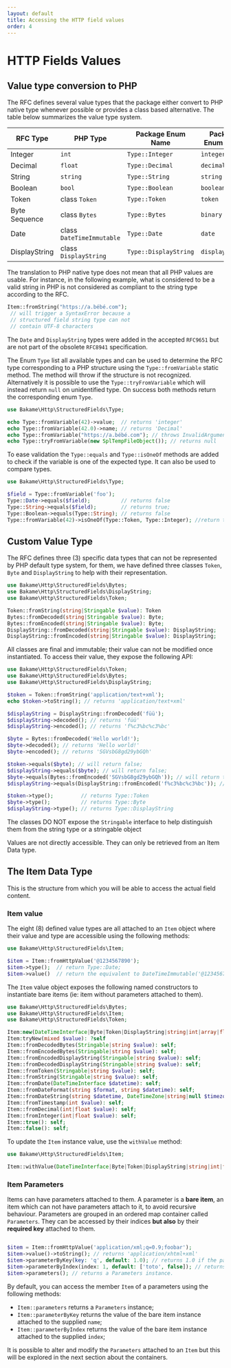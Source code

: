 ```yaml
---
layout: default
title: Accessing the HTTP field values
order: 4
---
```


# HTTP Fields Values

## Value type conversion to PHP

The RFC defines several value types that the package either convert to PHP native type whenever possible
or provides a class based alternative. The table below summarizes the value type system.

| RFC Type      | PHP Type                  | Package Enum Name     | Package Enum Value | RFC min. version |
|---------------|---------------------------|-----------------------|--------------------|------------------|
| Integer       | `int`                     | `Type::Integer`       | `ìnteger`          | RFC8941          |
| Decimal       | `float`                   | `Type::Decimal`       | `decimal`          | RFC8941          |
| String        | `string`                  | `Type::String`        | `string`           | RFC8941          |
| Boolean       | `bool`                    | `Type::Boolean`       | `boolean`          | RFC8941          |
| Token         | class `Token`             | `Type::Token`         | `token`            | RFC8941          |
| Byte Sequence | class `Bytes`             | `Type::Bytes`         | `binary`           | RFC8941          |
| Date          | class `DateTimeImmutable` | `Type::Date`          | `date`             | RFC9651          |
| DisplayString | class `DisplayString`     | `Type::DisplayString` | `displaystring`    | RFC9651          |

<p class="message-warning">
The translation to PHP native type does not mean that all PHP values are usable. For instance, in the
following example, what is considered to be a valid string in PHP is not considered as compliant
to the string type according to the RFC.
</p>

```php
Item::fromString("https://a.bébé.com");
 // will trigger a SyntaxError because a
 // structured field string type can not
 // contain UTF-8 characters
```

<p class="message-notice">
The <code>Date</code> and <code>DisplayString</code> types were added in the accepted <code>RFC9651</code>
but are not part of the obsolete <code>RFC8941</code> specification.
</p>

The Enum `Type` list all available types and can be used to determine the RFC type
corresponding to a PHP structure using the `Type::fromVariable` static method.
The method will throw if the structure is not recognized. Alternatively
it is possible to use the `Type::tryFromVariable` which will instead
return `null` on unidentified type. On success both methods
return the corresponding enum `Type`.

```php
use Bakame\Http\StructuredFields\Type;

echo Type::fromVariable(42)->value;  // returns 'integer'
echo Type::fromVariable(42.0)->name; // returns 'Decimal'
echo Type::fromVariable("https://a.bébé.com"); // throws InvalidArgument
echo Type::tryFromVariable(new SplTempFileObject()); // returns null
```

To ease validation the `Type::equals`  and `Type::isOneOf` methods are added to check if
the variable is one of the expected type. It can also be used to compare types.

```php
use Bakame\Http\StructuredFields\Type;

$field = Type::fromVariable('foo');
Type::Date->equals($field);          // returns false
Type::String->equals($field);        // returns true;
Type::Boolean->equals(Type::String); // returns false
Type::fromVariable(42)->isOneOf(Type::Token, Type::Integer); //return true
```

## Custom Value Type

The RFC defines three (3) specific data types that can not be represented by
PHP default type system, for them, we have defined three classes `Token`,
`Byte` and `DisplayString` to help with their representation.

```php
use Bakame\Http\StructuredFields\Bytes;
use Bakame\Http\StructuredFields\DisplayString;
use Bakame\Http\StructuredFields\Token;

Token::fromString(string|Stringable $value): Token
Bytes::fromDecoded(string|Stringable $value): Byte;
Bytes::fromEncoded(string|Stringable $value): Byte;
DisplayString::fromDecoded(string|Stringable $value): DisplayString;
DisplayString::fromEncoded(string|Stringable $value): DisplayString;
```

All classes are final and immutable; their value can not be modified once
instantiated. To access their value, they expose the following API:

```php
use Bakame\Http\StructuredFields\Token;
use Bakame\Http\StructuredFields\Bytes;
use Bakame\Http\StructuredFields\DisplayString;

$token = Token::fromString('application/text+xml');
echo $token->toString(); // returns 'application/text+xml'

$displayString = DisplayString::fromDecoded('füü');
$displayString->decoded(); // returns 'füü'
$displayString->encoded(); // returns 'f%c3%bc%c3%bc'

$byte = Bytes::fromDecoded('Hello world!');
$byte->decoded(); // returns 'Hello world!'
$byte->encoded(); // returns 'SGVsbG8gd29ybGQh'

$token->equals($byte); // will return false;
$displayString->equals($byte); // will return false;
$byte->equals(Bytes::fromEncoded('SGVsbG8gd29ybGQh')); // will return true
$displayString->equals(DisplayString::fromEncoded('f%c3%bc%c3%bc')); // will return true

$token->type();         // returns Type::Token
$byte->type();          // returns Type::Byte
$displayString->type(); // returns Type::DisplayString
```

<p class="message-warning">The classes DO NOT expose the <code>Stringable</code> interface to help distinguish
them from the string type or a stringable object
</p>

<p class="message-warning">Values are not directly accessible. They can only be retrieved from an Item Data type.</p>

## The Item Data Type

This is the structure from which you will be able to access the actual field content.

### Item value

The eight (8) defined value types are all attached to an `Item` object where their value and
type are accessible using the following methods:

```php
use Bakame\Http\StructuredFields\Item;

$item = Item::fromHttpValue('@1234567890');
$item->type();  // return Type::Date;
$item->value()  // return the equivalent to DateTimeImmutable('@1234567890');
```

The `Item` value object exposes the following named constructors to instantiate
bare items (ie: item without parameters attached to them).

```php
use Bakame\Http\StructuredFields\Bytes;
use Bakame\Http\StructuredFields\Item;
use Bakame\Http\StructuredFields\Token;

Item:new(DateTimeInterface|Byte|Token|DisplayString|string|int|array|float|bool $value): self
Item:tryNew(mixed $value): ?self
Item::fromDecodedBytes(Stringable|string $value): self;
Item::fromEncodedBytes(Stringable|string $value): self;
Item::fromEncodedDisplayString(Stringable|string $value): self;
Item::fromDecodedDisplayString(Stringable|string $value): self;
Item::fromToken(Stringable|string $value): self;
Item::fromString(Stringable|string $value): self;
Item::fromDate(DateTimeInterface $datetime): self;
Item::fromDateFormat(string $format, string $datetime): self;
Item::fromDateString(string $datetime, DateTimeZone|string|null $timezone = null): self;
Item::fromTimestamp(int $value): self;
Item::fromDecimal(int|float $value): self;
Item::fromInteger(int|float $value): self;
Item::true(): self;
Item::false(): self;
```

To update the `Item` instance value, use the `withValue` method:

```php
use Bakame\Http\StructuredFields\Item;

Item::withValue(DateTimeInterface|Byte|Token|DisplayString|string|int|float|bool $value): self
```

### Item Parameters

Items can have parameters attached to them. A parameter is a **bare item**, an item which can not have parameters
attach to it, to avoid recursive behaviour. Parameters are grouped in an ordered map container called `Parameters`.
They can be accessed by their indices **but also** by their **required key** attached to them.

```php

$item = Item::fromHttpValue('application/xml;q=0.9;foobar');
$item->value()->toString(); // returns 'application/xhtml+xml'
$item->parameterByKey(key: 'q', default: 1.0); // returns 1.0 if the parameter is not defined
$item->parameterByIndex(index: 1, default: ['toto', false]); // returns ['foobar', true] because there's a parameter at index 1
$item->parameters(); // returns a Parameters instance.
```

By default, you can access the member `Item` of a parameters using the following methods:

- `Item::parameters` returns a `Parameters` instance;
- `Item::parameterByKey` returns the value of the bare item instance attached to the supplied `name`;
- `Item::parameterByIndex` returns the value of the bare item instance attached to the supplied `index`;

It is possible to alter and modify the `Parameters` attached to an `Item` but this will be explored in
the next section about the containers.
